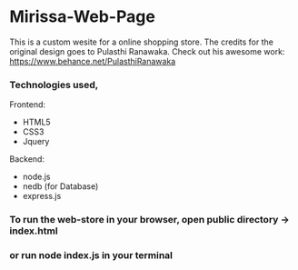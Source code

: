 # Mirissa-Web-Page

This is a custom wesite for a online shopping store. The credits for the original design goes to Pulasthi Ranawaka. Check out his awesome work: https://www.behance.net/PulasthiRanawaka

### Technologies used,
Frontend:
* HTML5
* CSS3
* Jquery

Backend:
* node.js
* nedb (for Database)
* express.js

### To run the web-store in your browser, open public directory -> index.html 
### or run node index.js in your terminal 
